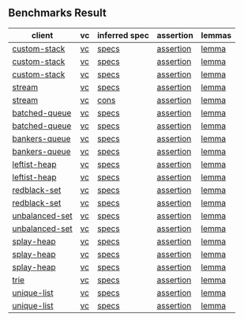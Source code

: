 ## Benchmarks Result

| client | vc    | inferred spec | assertion |  lemmas |
|--------|-------|---------------|-----------|---------|
| [custom-stack](./custom-stack.md#prog) | [vc](./custom-stack.md#vc) |[specs](./custom-stack.md#specs)|          [assertion](./custom-stack.md#assertion-1) |    [lemma](./custom-stack.md#lemma-1)         |
| [custom-stack](./custom-stack.md#prog) | [vc](./custom-stack.md#vc) |[specs](./custom-stack.md#specs)|          [assertion](./custom-stack.md#assertion-2) |    [lemma](./custom-stack.md#lemma-2)         |
| [custom-stack](./custom-stack.md#prog) | [vc](./custom-stack.md#vc) |[specs](./custom-stack.md#specs)|          [assertion](./custom-stack.md#assertion-3) |    [lemma](./custom-stack.md#lemma-3)         |
| [stream](./stream.md#prog) | [vc](./stream.md#vc) |[specs](./stream.md#specs) | [assertion](./stream.md#assertion-1) |    [lemma](./stream.md#lemma-1)         |
| [stream](./stream.md#prog) | [vc](./stream.md#vc) |[cons](./stream.md#libs-cons) | [assertion](./stream.md#assertion-2) |    [lemma](./stream.md#lemma-2)         |
| [batched-queue](./batched-queue.md#prog) | [vc](./batched-queue.md#vc) |[specs](./batched-queue.md#specs)| [assertion](./batched-queue.md#assertion-1) |    [lemma](./batched-queue.md#lemma-1)         |
| [batched-queue](./batched-queue.md#prog) | [vc](./batched-queue.md#vc) |[specs](./batched-queue.md#specs)| [assertion](./batched-queue.md#assertion-2) |    [lemma](./batched-queue.md#lemma-2)         |
| [bankers-queue](./bankers-queue.md#prog) | [vc](./bankers-queue.md#vc) |[specs](./bankers-queue.md#specs)| [assertion](./bankers-queue.md#assertion-1) |    [lemma](./bankers-queue.md#lemma-1)         |
| [bankers-queue](./bankers-queue.md#prog) | [vc](./bankers-queue.md#vc) |[specs](./bankers-queue.md#specs)| [assertion](./bankers-queue.md#assertion-2) |    [lemma](./bankers-queue.md#lemma-2)         |
| [leftist-heap](./leftist-heap.md#prog) | [vc](./leftist-heap.md#vc) |[specs](./leftist-heap.md#specs)| [assertion](./leftist-heap.md#assertion-1) |    [lemma](./leftist-heap.md#lemma-1)         |
| [leftist-heap](./leftist-heap.md#prog) | [vc](./leftist-heap.md#vc) |[specs](./leftist-heap.md#specs)| [assertion](./leftist-heap.md#assertion-2) |    [lemma](./leftist-heap.md#lemma-2)         |
| [redblack-set](./redblack-set.md#prog) | [vc](./redblack-set.md#vc) |[specs](./redblack-set.md#specs)| [assertion](./redblack-set.md#assertion-1) |    [lemma](./redblack-set.md#lemma-1)         |
| [redblack-set](./redblack-set.md#prog) | [vc](./redblack-set.md#vc) |[specs](./redblack-set.md#specs)| [assertion](./redblack-set.md#assertion-2) |    [lemma](./redblack-set.md#lemma-2)         |
| [unbalanced-set](./unbalanced-set.md#prog) | [vc](./unbalanced-set.md#vc) |[specs](./unbalanced-set.md#specs)| [assertion](./unbalanced-set.md#assertion-1) |    [lemma](./unbalanced-set.md#lemma-1)         |
| [unbalanced-set](./unbalanced-set.md#prog) | [vc](./unbalanced-set.md#vc) |[specs](./unbalanced-set.md#specs)| [assertion](./unbalanced-set.md#assertion-2) |    [lemma](./unbalanced-set.md#lemma-2)         |
| [splay-heap](./splay-heap.md#prog) | [vc](./splay-heap.md#vc) |[specs](./splay-heap.md#specs)| [assertion](./splay-heap.md#assertion-1) |    [lemma](./splay-heap.md#lemma-1)         |
| [splay-heap](./splay-heap.md#prog) | [vc](./splay-heap.md#vc) |[specs](./splay-heap.md#specs)| [assertion](./splay-heap.md#assertion-2) |    [lemma](./splay-heap.md#lemma-2)         |
| [splay-heap](./splay-heap.md#prog) | [vc](./splay-heap.md#vc) |[specs](./splay-heap.md#specs)| [assertion](./splay-heap.md#assertion-3) |    [lemma](./splay-heap.md#lemma-3)         |
| [trie](./trie.md#prog) | [vc](./trie.md#vc) |[specs](./trie.md#specs)| [assertion](./trie.md#assertion-1) |    [lemma](./trie.md#lemma-1)         |
| [unique-list](./unique-list.md#prog) | [vc](./unique-list.md#vc) |[specs](./unique-list.md#specs)| [assertion](./unique-list.md#assertion-1) |    [lemma](./unique-list.md#lemma-1) |
| [unique-list](./unique-list.md#prog) | [vc](./unique-list.md#vc) |[specs](./unique-list.md#specs)| [assertion](./unique-list.md#assertion-2) |    [lemma](./unique-list.md#lemma-2) |
